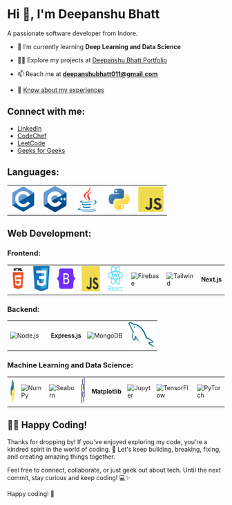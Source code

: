 # Hi 👋, I'm Deepanshu Bhatt

A passionate software developer from Indore.

- 🌱 I’m currently learning **Deep Learning and Data Science**

- 👨‍💻 Explore my projects at [Deepanshu Bhatt Portfolio](https://deepanshu-bhatt-portfolio.netlify.app/)

- 📫 Reach me at **deepanshubhatt011@gmail.com**

- 📄 [Know about my experiences](https://drive.google.com/file/d/1ChdFtrEDDIkmJ5cfod49N19LgShXbN5c/view?usp=sharing)

## Connect with me:

- [LinkedIn](https://linkedin.com/in/deepanshu-bhatt-b74a21209)
- [CodeChef](https://www.codechef.com/users/stanieee)
- [LeetCode](https://www.leetcode.com/__xan_)
- [Geeks for Geeks](https://auth.geeksforgeeks.org/user/staniee)

## Languages:

<table style="width: 100%;">
  <tr>
    <td><img src="https://raw.githubusercontent.com/devicons/devicon/master/icons/c/c-original.svg" alt="C" width="60" height="60"/></td>
    <td><img src="https://raw.githubusercontent.com/devicons/devicon/master/icons/cplusplus/cplusplus-original.svg" alt="C++" width="60" height="60"/></td>
    <td><img src="https://raw.githubusercontent.com/devicons/devicon/master/icons/java/java-original.svg" alt="Java" width="60" height="60"/></td>
    <td><img src="https://raw.githubusercontent.com/devicons/devicon/master/icons/python/python-original.svg" alt="Python" width="60" height="60"/></td>
    <td><img src="https://raw.githubusercontent.com/devicons/devicon/master/icons/javascript/javascript-original.svg" alt="JavaScript" width="60" height="60"/></td>
  </tr>
</table>

## Web Development:

### Frontend:

<table style="width: 100%;">
  <tr>
    <td><img src="https://raw.githubusercontent.com/devicons/devicon/master/icons/html5/html5-original-wordmark.svg" alt="HTML5" width="50" height="50"/></td>
    <td><img src="https://raw.githubusercontent.com/devicons/devicon/master/icons/css3/css3-original.svg" alt="CSS" width="60" height="60"/></td>
    <td><img src="https://raw.githubusercontent.com/devicons/devicon/master/icons/bootstrap/bootstrap-plain.svg" alt="Bootstrap" width="60" height="60"/></td>
    <td> <img src="https://raw.githubusercontent.com/devicons/devicon/master/icons/javascript/javascript-original.svg" alt="JavaScript" width="60" height="60"/></td>
    <td><img src="https://raw.githubusercontent.com/devicons/devicon/master/icons/react/react-original-wordmark.svg" alt="React" width="60" height="60"/></td>
    <td><img src="https://www.vectorlogo.zone/logos/firebase/firebase-icon.svg" alt="Firebase" width="40" height="40"/></td>
    <td><img src="https://www.vectorlogo.zone/logos/tailwindcss/tailwindcss-icon.svg" alt="Tailwind" width="40" height="40"/></td>
    <td><strong>Next.js</strong></td>
  </tr>
</table>


### Backend:

<table>
  <tr>
    <td><img src="https://www.vectorlogo.zone/logos/nodejs/nodejs-icon.svg" alt="Node.js" width="60" height="60"/></td>
    <td><td><strong>Express.js</strong></td></td>
    <td><img src="https://www.vectorlogo.zone/logos/mongodb/mongodb-icon.svg" alt="MongoDB" width="60" height="60"/></td>
    <td><img src="https://raw.githubusercontent.com/devicons/devicon/master/icons/mysql/mysql-original.svg" alt="MySQL" width="60" height="60"/></td>
  </tr>
</table>

### Machine Learning and Data Science:

<table>
  <tr>
    <td><img src="https://raw.githubusercontent.com/devicons/devicon/master/icons/python/python-original.svg" alt="Python" width="60" height="60"/></td>
    <td><img src="https://upload.wikimedia.org/wikipedia/commons/1/1a/NumPy_logo.svg" alt="NumPy" width="60" height="60"/></td>
    <td><img src="https://seaborn.pydata.org/_images/logo-mark-lightbg.svg" alt="Seaborn" width="60" height="60"/></td>
    <td><img src="https://raw.githubusercontent.com/devicons/devicon/master/icons/pandas/pandas-original.svg" alt="Pandas" width="60" height="60"/></td>
    <td><strong>Matplotlib</strong></td>
    <td><img src="https://www.vectorlogo.zone/logos/jupyter/jupyter-icon.svg" alt="Jupyter" width="60" height="60"/></td>
    <td><img src="https://www.vectorlogo.zone/logos/tensorflow/tensorflow-icon.svg" alt="TensorFlow" width="60" height="60"/></td>
    <td><img src="https://www.vectorlogo.zone/logos/pytorch/pytorch-icon.svg" alt="PyTorch" width="60" height="60"/></td>
  </tr>
</table>

## 👨‍💻 Happy Coding!

Thanks for dropping by! If you've enjoyed exploring my code, you're a kindred spirit in the world of coding. 🚀 Let's keep building, breaking, fixing, and creating amazing things together.

Feel free to connect, collaborate, or just geek out about tech. Until the next commit, stay curious and keep coding! 💻✨

Happy coding! 👋

